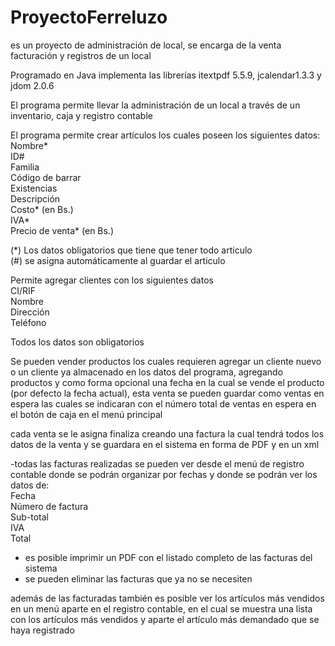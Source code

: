 # ProyectoFerreluzo
es un proyecto de administración de local, se encarga de la venta facturación y registros de un local

Programado en Java implementa las librerías itextpdf 5.5.9, jcalendar1.3.3 y jdom 2.0.6

El programa permite llevar la administración de un local a través de un inventario, caja y registro contable

El programa permite crear artículos los cuales poseen los siguientes datos: <br/>
  Nombre* <br/>
  ID# <br/>
  Familia <br/>
  Código de barrar <br/>
  Existencias <br/>
  Descripción <br/>
  Costo* (en Bs.) <br/>
  IVA* <br/>
  Precio de venta* (en Bs.) <br/>
  
  (*) Los datos obligatorios que tiene que tener todo articulo <br/>
  (#) se asigna automáticamente al guardar el articulo <br/>
  
Permite agregar clientes con los siguientes datos <br/>
  CI/RIF <br/>
  Nombre <br/>
  Dirección <br/>
  Teléfono <br/>
  
  Todos los datos son obligatorios <br/>
  
Se pueden vender productos los cuales requieren agregar un cliente nuevo o un cliente ya almacenado en los datos del programa, agregando productos y como forma opcional una fecha en la cual se vende el producto (por defecto la fecha actual), esta venta se pueden guardar como ventas en espera las cuales se indicaran con el número total de ventas en espera en el botón de caja en el menú principal <br/>

cada venta se le asigna finaliza creando una factura la cual tendrá todos los datos de la venta y se guardara en el sistema en forma de PDF y en un xml <br/>

-todas las facturas realizadas se pueden ver desde el menú de registro contable donde se podrán organizar por fechas  y donde se podrán ver los datos de:<br/>
  Fecha <br/>
  Número de factura <br/>
  Sub-total <br/>
  IVA <br/>
  Total <br/>
  
- es posible imprimir un PDF con el listado completo de las facturas del sistema <br/>
- se pueden eliminar las facturas que ya no se necesiten <br/>

además de las facturadas también es posible ver los artículos más vendidos en un menú aparte en el registro contable, en el cual se muestra una lista con los artículos más vendidos y aparte el artículo más demandado que se haya registrado <br/>




